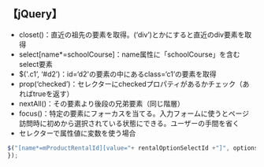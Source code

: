 ## 【jQuery】
- closet()：直近の祖先の要素を取得。(‘div’)とかにすると直近のdiv要素を取得
- select[name*=schoolCourse]：name属性に「schoolCourse」を含むselect要素
- $('.c1’, ‘#d2’)：id=‘d2'の要素の中にあるclass=‘c1’の要素を取得
- prop(‘checked’)：セレクターにcheckedプロパティがあるかチェック（あればtrueを返す）
- nextAll()：その要素より後段の兄弟要素（同じ階層）
- focus()：特定の要素にフォーカスを当てる。入力フォームに使うとページ訪問時に初めから選択されている状態にできる。ユーザーの手間を省く
- セレクターで属性値に変数を使う場合
```js
$("[name*=mProductRentalId][value="+ rentalOptionSelectId +"]", optionsArea).each(function () {
});
```
